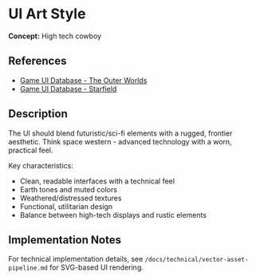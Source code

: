 # UI Art Style

**Concept:** High tech cowboy

## References

- [Game UI Database - The Outer Worlds](https://www.gameuidatabase.com/gameData.php?id=600)
- [Game UI Database - Starfield](https://www.gameuidatabase.com/gameData.php?id=1450)

## Description

The UI should blend futuristic/sci-fi elements with a rugged, frontier aesthetic. Think space western - advanced technology with a worn, practical feel.

Key characteristics:
- Clean, readable interfaces with a technical feel
- Earth tones and muted colors
- Weathered/distressed textures
- Functional, utilitarian design
- Balance between high-tech displays and rustic elements

## Implementation Notes

For technical implementation details, see `/docs/technical/vector-asset-pipeline.md` for SVG-based UI rendering.
